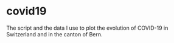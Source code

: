 # covid19
The script and the data I use to plot the evolution of COVID-19 in Switzerland and in the canton of Bern.

